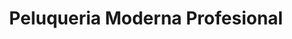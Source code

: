 ---
title: "Peluqueria Moderna Profesional"
url: /villa-canales/peluqueria-moderna-profesional/
shop: peluquería
---